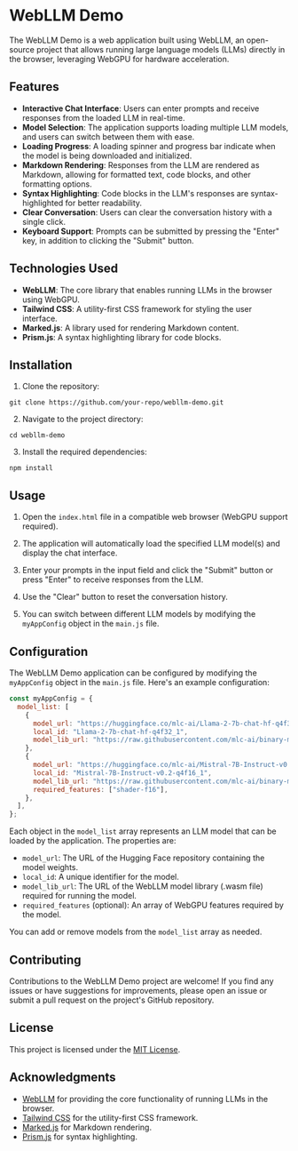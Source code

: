 # WebLLM Demo

The WebLLM Demo is a web application built using WebLLM, an open-source project that allows running large language models (LLMs) directly in the browser, leveraging WebGPU for hardware acceleration.

## Features

- **Interactive Chat Interface**: Users can enter prompts and receive responses from the loaded LLM in real-time.
- **Model Selection**: The application supports loading multiple LLM models, and users can switch between them with ease.
- **Loading Progress**: A loading spinner and progress bar indicate when the model is being downloaded and initialized.
- **Markdown Rendering**: Responses from the LLM are rendered as Markdown, allowing for formatted text, code blocks, and other formatting options.
- **Syntax Highlighting**: Code blocks in the LLM's responses are syntax-highlighted for better readability.
- **Clear Conversation**: Users can clear the conversation history with a single click.
- **Keyboard Support**: Prompts can be submitted by pressing the "Enter" key, in addition to clicking the "Submit" button.

## Technologies Used

- **WebLLM**: The core library that enables running LLMs in the browser using WebGPU.
- **Tailwind CSS**: A utility-first CSS framework for styling the user interface.
- **Marked.js**: A library used for rendering Markdown content.
- **Prism.js**: A syntax highlighting library for code blocks.

## Installation

1. Clone the repository:

```
git clone https://github.com/your-repo/webllm-demo.git
```

2. Navigate to the project directory:

```
cd webllm-demo
```

3. Install the required dependencies:

```
npm install
```

## Usage

1. Open the `index.html` file in a compatible web browser (WebGPU support required).

2. The application will automatically load the specified LLM model(s) and display the chat interface.

3. Enter your prompts in the input field and click the "Submit" button or press "Enter" to receive responses from the LLM.

4. Use the "Clear" button to reset the conversation history.

5. You can switch between different LLM models by modifying the `myAppConfig` object in the `main.js` file.

## Configuration

The WebLLM Demo application can be configured by modifying the `myAppConfig` object in the `main.js` file. Here's an example configuration:

```javascript
const myAppConfig = {
  model_list: [
    {
      model_url: "https://huggingface.co/mlc-ai/Llama-2-7b-chat-hf-q4f32_1-MLC/resolve/main/",
      local_id: "Llama-2-7b-chat-hf-q4f32_1",
      model_lib_url: "https://raw.githubusercontent.com/mlc-ai/binary-mlc-llm-libs/main/Llama-2-7b-chat-hf/Llama-2-7b-chat-hf-q4f32_1-ctx4k_cs1k-webgpu.wasm",
    },
    {
      model_url: "https://huggingface.co/mlc-ai/Mistral-7B-Instruct-v0.2-q4f16_1-MLC/resolve/main/",
      local_id: "Mistral-7B-Instruct-v0.2-q4f16_1",
      model_lib_url: "https://raw.githubusercontent.com/mlc-ai/binary-mlc-llm-libs/main/Mistral-7B-Instruct-v0.2/Mistral-7B-Instruct-v0.2-q4f16_1-sw4k_cs1k-webgpu.wasm",
      required_features: ["shader-f16"],
    },
  ],
};
```

Each object in the `model_list` array represents an LLM model that can be loaded by the application. The properties are:

- `model_url`: The URL of the Hugging Face repository containing the model weights.
- `local_id`: A unique identifier for the model.
- `model_lib_url`: The URL of the WebLLM model library (.wasm file) required for running the model.
- `required_features` (optional): An array of WebGPU features required by the model.

You can add or remove models from the `model_list` array as needed.

## Contributing

Contributions to the WebLLM Demo project are welcome! If you find any issues or have suggestions for improvements, please open an issue or submit a pull request on the project's GitHub repository.

## License

This project is licensed under the [MIT License](LICENSE).

## Acknowledgments

- [WebLLM](https://github.com/mlc-ai/web-llm) for providing the core functionality of running LLMs in the browser.
- [Tailwind CSS](https://tailwindcss.com/) for the utility-first CSS framework.
- [Marked.js](https://marked.js.org/) for Markdown rendering.
- [Prism.js](https://prismjs.com/) for syntax highlighting.